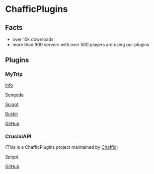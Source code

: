 # ChafficPlugins

## Facts

- over 10k downloads
- more than 900 servers with over 500 players are using our plugins

## Plugins
### MyTrip
[Info](https://chafficplugins.github.io/MyTrip)

[Songoda](https://songoda.com/marketplace/product/mytrip-mytrip-amazing-drugs-in-minecraft.342)

[Spigot](https://www.spigotmc.org/resources/mytrip-amazing-drugs-in-minecraft.76816/)

[Bukkit](https://dev.bukkit.org/projects/mytrip-minecraft-magic-potions)

[GitHub](https://github.com/ChafficPlugins/MyTrip)

### CrucialAPI
(This is a ChafficPlugins project maintained by [Chaffic](https://github.com/Chafficui))

[Spigot](https://www.spigotmc.org/resources/crucialapi.86380/)

[GitHub](https://github.com/Chafficui/CrucialAPI)
